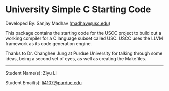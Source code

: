 # University Simple C Starting Code #
Developed By: Sanjay Madhav ([madhav@usc.edu](madhav@usc.edu))

This package contains the starting code for the USCC project to build out a working compiler for a C language subset called USC. 
USCC uses the LLVM framework as its code generation engine.

Thanks to Dr. Changhee Jung at Purdue University for talking through some ideas, being a second set of eyes, as well as creating the Makefiles.

***

Student Name(s): Ziyu Li

Student Email(s): li4107@purdue.edu
